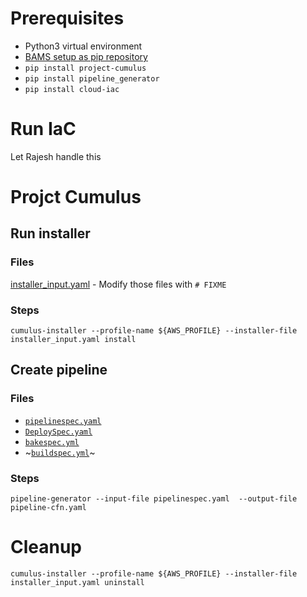 # Prerequisites
* Python3 virtual environment
* [BAMS setup as pip repository](https://thehub.thomsonreuters.com/docs/DOC-2735743#jive_content_id_Windows)
* `pip install project-cumulus`
* `pip install pipeline_generator`
* `pip install cloud-iac`

# Run IaC
Let Rajesh handle this

# Projct Cumulus
## Run installer
### Files
[installer_input.yaml](installer_input.yaml) - Modify those files with `# FIXME`

### Steps
`cumulus-installer --profile-name ${AWS_PROFILE} --installer-file installer_input.yaml install`

## Create pipeline
### Files
* [`pipelinespec.yaml`](pipelinespec.yaml)
* [`DeploySpec.yaml`](DeploySpec.yaml)
* [`bakespec.yml`](bakespec.yml)
* ~[`buildspec.yml`](buildspec.yml)~

### Steps
`pipeline-generator --input-file pipelinespec.yaml  --output-file pipeline-cfn.yaml`

# Cleanup
`cumulus-installer --profile-name ${AWS_PROFILE} --installer-file installer_input.yaml uninstall`

